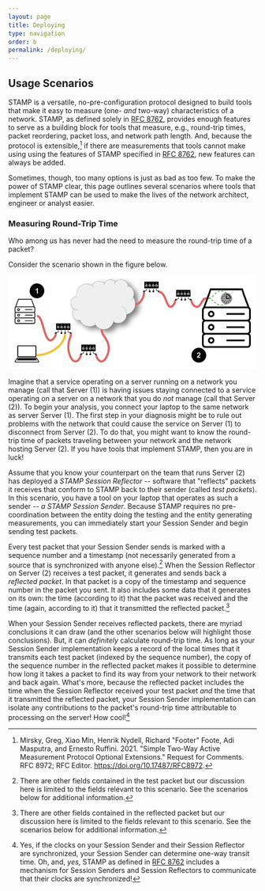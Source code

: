 ```yaml
---
layout: page
title: Deploying
type: navigation
order: b
permalink: /deploying/
---
```


## Usage Scenarios

STAMP is a versatile, no-pre-configuration protocol designed to build tools that make it easy to measure (one- _and_ two-way) characteristics of a network. STAMP, as defined solely in [RFC 8762](https://datatracker.ietf.org/doc/rfc8762/), provides enough features to serve as a building block for tools that measure, e.g., round-trip times, packet reordering, packet loss, and network path length. And, because the protocol is extensible,[^stamp-extensions] if there are measurements that tools cannot make using using the features of STAMP specified in [RFC 8762](https://datatracker.ietf.org/doc/rfc8762/), new features can always be added.

Sometimes, though, too many options is just as bad as too few. To make the power of STAMP clear, this page outlines several scenarios where tools that implement STAMP can be used to make the lives of the network architect, engineer or analyst easier.

### Measuring Round-Trip Time

Who among us has never had the need to measure the round-trip time of a packet? 

Consider the scenario shown in the figure below.

![Using a tool that implements STAMP to measure the round-trip time of a packet.](/assets/images/STAMPSimpleRTTScenario.png)

Imagine that a service operating on a server running on a network you manage (call that Server (1)) is having issues staying connected to a service operating on a server on a network that you do _not_ manage (call that Server (2)). To begin your analysis, you connect your laptop to the same network as server Server (1). The first step in your diagnosis might be to rule out problems with the network that could cause the service on Server (1) to disconnect from Server (2). To do that, you might want to know the round-trip time of packets traveling between your network and the network hosting Server (2). If you have tools that implement STAMP, then you are in luck!

Assume that you know your counterpart on the team that runs Server (2) has deployed a _STAMP Session Reflector_ -- software that "reflects" packets it receives that conform to STAMP back to their sender (called _test packets_). In this scenario, you have a tool on your laptop that operates as such a sender -- _a STAMP Session Sender_. Because STAMP requires no pre-coordination between the entity doing the testing and the entity generating measurements, you can immediately start your Session Sender and begin sending test packets.

Every test packet that your Session Sender sends is marked with a sequence number and a timestamp (not necessarily generated from a source that is synchronized with anyone else).[^and-more-sender] When the Session Reflector on Server (2) receives a test packet, it generates and sends back a _reflected packet_. In that packet is a copy of the timestamp and sequence number in the packet you sent. It also includes some data that it generates on its own: the time (according to it) that the packet was received and the time (again, according to it) that it transmitted the reflected packet.[^and-more-reflector]

[^and-more-sender]: There are other fields contained in the test packet but our discussion here is limited to the fields relevant to this scenario. See the scenarios below for additional information.

[^and-more-reflector]: There are other fields contained in the reflected packet but our discussion here is limited to the fields relevant to this scenario. See the scenarios below for additional information.

When your Session Sender receives reflected packets, there are myriad conclusions it can draw (and the other scenarios below will highlight those conclusions). But, it can _definitely_ calculate round-trip time. As long as your Session Sender implementation keeps a record of the local times that it transmits each test packet (indexed by the sequence number), the copy of the sequence number in the reflected packet makes it possible to determine how long it takes a packet to find its way from your network to their network and back again. What's more, because the reflected packet includes the time when the Session Reflector received your test packet _and_ the time that it transmitted the reflected packet, your Session Sender implementation can isolate any contributions to the packet's round-trip time attributable to processing on the server! How cool![^one-way]

[^one-way]: Yes, if the clocks on your Session Sender and their Session Reflector are synchronized, your Session Sender can determine one-way transit time. Oh, and, _yes_, STAMP as defined in [RFC 8762](https://datatracker.ietf.org/doc/rfc8762/) includes a mechanism for Session Senders and Session Reflectors to communicate that their clocks are synchronized!

[^stamp-extensions]: Mirsky, Greg, Xiao Min, Henrik Nydell, Richard "Footer" Foote, Adi Masputra, and Ernesto Ruffini. 2021. "Simple Two-Way Active Measurement Protocol Optional Extensions." Request for Comments. RFC 8972; RFC Editor. <https://doi.org/10.17487/RFC8972>.